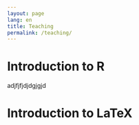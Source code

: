```yaml
---
layout: page
lang: en
title: Teaching
permalink: /teaching/
---
```


# Introduction to R

adjfjfjdjdgjgjd

# Introduction to LaTeX
